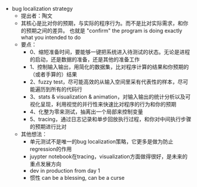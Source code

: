 - bug localization strategy
	- 提出者：陶文
	- 其核心是比对你的预期，与实际的程序行为。而不是比对实际需求，和你的预期之间的差异。
	  也就是 "confirm" the program is doing exactly what you intended to do
	- 要点：
		- 0、缩短准备时间，要能够一键把系统进入待测试的状态。无论是进程的启动，还是数据的准备，还是其他的准备工作
		- 1、控制输入输出，用简化的数据集，比对程序计算的结果和你预期的（或者手算的）结果
		- 2、fuzzy test，尽可能高效的从输入空间里采有代表性的样本，尽可能遍历到所有的代码行
		- 3、stats & visualization & animation，对输入输出的统计分析以及可视化呈现，利用视觉的并行性来快速比对程序的行为和你的预期
		- 4、化整为零来测试，抽离出一个局部来控制变量
		- 5、tracing，通过日志记录和单步回放执行过程，和你对中间执行步骤的预期进行比对
	- 其他想法：
		- 单元测试不是唯一的bug localization策略，它更多是做为防止regression的作用
		- juypter notebook在tracing，visualization方面做得很好，是未来的重点发展方向
		- dev in production from day 1
		- 惯性 can be a blessing, can be a curse